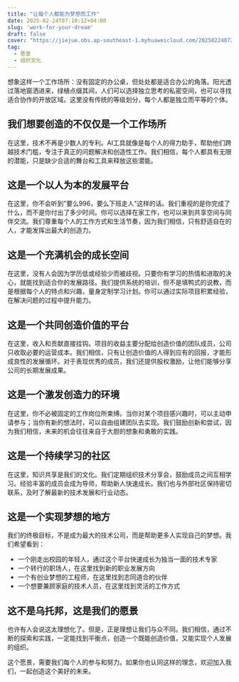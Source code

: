 ```yaml
---
title: "让每个人都能为梦想而工作"
date: 2025-02-24T07:10:12+04:00
slug: 'work-for-your-dream'
draft: false
cover: "https://jiejue.obs.ap-southeast-1.myhuaweicloud.com/20250224072548822.webp"
tag:
  - 愿景
  - 组织文化
---
```


想象这样一个工作场所：没有固定的办公桌，但处处都是适合办公的角落。阳光透过落地窗洒进来，绿植点缀其间，人们可以选择独立思考的私密空间，也可以寻找适合协作的开放区域。这里没有传统的等级划分，每个人都是独立而平等的个体。

<!--more-->

## 我们想要创造的不仅仅是一个工作场所

在这里，技术不再是少数人的专利。AI工具就像是每个人的得力助手，帮助他们跨越技术门槛，专注于真正的问题解决和创造性工作。我们相信，每个人都具有无限的潜能，只是缺少合适的舞台和工具来释放这些潜能。

## 这是一个以人为本的发展平台

在这里，你不会听到"要么996，要么下班走人"这样的话。我们重视的是你完成了什么，而不是你付出了多少时间。你可以选择在家工作，也可以来到共享空间与同伴交流。我们尊重每个人的工作方式和生活节奏，因为我们相信，只有舒适自在的人，才能发挥出最大的创造力。

## 这是一个充满机会的成长空间

在这里，没有人会因为学历低或经验少而被歧视。只要你有学习的热情和进取的决心，就能找到适合你的发展路径。我们提供系统的培训，但不是填鸭式的说教，而是根据每个人的特点和兴趣，量身定制学习计划。你可以通过实际项目积累经验，在解决问题的过程中提升能力。

## 这是一个共同创造价值的平台

在这里，收入和贡献直接挂钩。项目的收益主要分配给创造价值的团队成员，公司只收取必要的运营成本。我们相信，只有让创造价值的人得到应有的回报，才能形成良性的发展循环。对于表现优秀的成员，我们还提供股权激励，让他们能够分享公司的长期发展成果。

## 这是一个激发创造力的环境

在这里，你不必被固定的工作岗位所束缚。当你对某个项目感兴趣时，可以主动申请参与；当你有新的想法时，可以自由组建团队去实现。我们鼓励创新和尝试，因为我们相信，未来的机会往往来自于大胆的想象和勇敢的实践。

## 这是一个持续学习的社区

在这里，知识共享是我们的文化。我们定期组织技术分享会，鼓励成员之间互相学习。经验丰富的成员会成为导师，帮助新人快速成长。我们也与外部社区保持密切联系，及时了解最新的技术发展和行业动态。

## 这是一个实现梦想的地方

我们的终极目标，不是成为最大的技术公司，而是帮助更多人实现自己的梦想。我们希望看到：
- 一个刚走出校园的年轻人，通过这个平台快速成长为独当一面的技术专家
- 一个转行的职场人，在这里找到新的职业发展方向
- 一个有创业梦想的工程师，在这里找到志同道合的伙伴
- 一个想要兼顾家庭的技术人员，在这里找到灵活的工作方式

## 这不是乌托邦，这是我们的愿景

也许有人会说这太理想化了。但是，正是理想让我们与众不同。我们相信，通过不断的探索和实践，一定能找到平衡点，创造一个既能创造价值，又能实现个人发展的组织。

这个愿景，需要我们每个人的参与和努力。如果你也认同这样的理念，欢迎加入我们，一起创造这个美好的未来。

